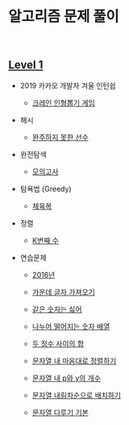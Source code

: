 # 알고리즘 문제 풀이

<br>

## [Level 1](https://github.com/whistleJs/Javascript_algorithm/tree/master/Level1)

* 2019 카카오 개발자 겨울 인턴쉽

  * [크레인 인형뽑기 게임](https://github.com/whistleJs/Javascript_algorithm/tree/master/Level1/%ED%81%AC%EB%A0%88%EC%9D%B8%20%EC%9D%B8%ED%98%95%EB%BD%91%EA%B8%B0%20%EA%B2%8C%EC%9E%84)

* 해시

  * [완주하지 못한 선수](https://github.com/whistleJs/Javascript_algorithm/tree/master/Level1/%EC%99%84%EC%A3%BC%ED%95%98%EC%A7%80%20%EB%AA%BB%ED%95%9C%20%EC%84%A0%EC%88%98)

* 완전탐색

  * [모의고사](https://github.com/whistleJs/Javascript_algorithm/tree/master/Level1/%EB%AA%A8%EC%9D%98%EA%B3%A0%EC%82%AC)

* 탐욕법 (Greedy)

  * [체육복](https://github.com/whistleJs/Javascript_algorithm/tree/master/Level1/%EC%B2%B4%EC%9C%A1%EB%B3%B5)

* 정렬

  * [K번째 수](https://github.com/whistleJs/Javascript_algorithm/tree/master/Level1/K%EB%B2%88%EC%A7%B8%20%EC%88%98)

* 연습문제

  * [2016년](https://github.com/whistleJs/Javascript_algorithm/tree/master/Level1/2016%EB%85%84)

  * [가운데 글자 가져오기](https://github.com/whistleJs/Javascript_algorithm/tree/master/Level1/%EA%B0%80%EC%9A%B4%EB%8D%B0%20%EA%B8%80%EC%9E%90%20%EA%B0%80%EC%A0%B8%EC%98%A4%EA%B8%B0)

  * [같은 숫자는 싫어](https://github.com/whistleJs/Javascript_algorithm/tree/master/Level1/%EA%B0%99%EC%9D%80%20%EC%88%AB%EC%9E%90%EB%8A%94%20%EC%8B%AB%EC%96%B4)

  * [나누어 떨어지는 숫자 배열](https://github.com/whistleJs/Javascript_algorithm/tree/master/Level1/%EB%82%98%EB%88%84%EC%96%B4%20%EB%96%A8%EC%96%B4%EC%A7%80%EB%8A%94%20%EC%88%AB%EC%9E%90%20%EB%B0%B0%EC%97%B4)

  * [두 정수 사이의 합](https://github.com/whistleJs/Javascript_algorithm/tree/master/Level1/%EB%91%90%20%EC%A0%95%EC%88%98%20%EC%82%AC%EC%9D%B4%EC%9D%98%20%ED%95%A9)

  * [문자열 내 마음대로 정렬하기](https://github.com/whistleJs/Javascript_algorithm/tree/master/Level1/%EB%AC%B8%EC%9E%90%EC%97%B4%20%EB%82%B4%20%EB%A7%88%EC%9D%8C%EB%8C%80%EB%A1%9C%20%EC%A0%95%EB%A0%AC%ED%95%98%EA%B8%B0)

  * [문자열 내 p와 y의 개수](https://github.com/whistleJs/Javascript_algorithm/tree/master/Level1/%EB%AC%B8%EC%9E%90%EC%97%B4%20%EB%82%B4%20p%EC%99%80%20y%EC%9D%98%20%EA%B0%9C%EC%88%98)

  * [문자열 내림차순으로 배치하기](https://github.com/whistleJs/Javascript_algorithm/tree/master/Level1/%EB%AC%B8%EC%9E%90%EC%97%B4%20%EB%82%B4%EB%A6%BC%EC%B0%A8%EC%88%9C%EC%9C%BC%EB%A1%9C%20%EB%B0%B0%EC%B9%98%ED%95%98%EA%B8%B0)

  * [문자열 다루기 기본](https://github.com/whistleJs/Javascript_algorithm/tree/master/Level1/%EB%AC%B8%EC%9E%90%EC%97%B4%20%EB%8B%A4%EB%A3%A8%EA%B8%B0%20%EA%B8%B0%EB%B3%B8)